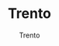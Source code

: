 ---
designer: Endless Knot
description: "Color%20Name%3A%20Stone%0AMaterial%3A%20Wool%0APile%3A%20CutStyle%3A%20AbstractCollection%3A%20Hand-Knotted%20Collection"
image_primary: img/re-color-trento-600x875.jpg
image_secondary: ../../../images/blank.png
manufacturer: Endless Knot
href: https://endlessknotrugs.com/product/trento-stone/
subtitle: Trento
tags: 
  - endless_knot
  - hand-knotted-rugs
title: Trento
image_thumb: img/re-color-trento-300x300.jpg
category: hand-knotted-rugs
slug: /manufacturers/endless-knot/hand-knotted-rugs/endless-knot-trento
---